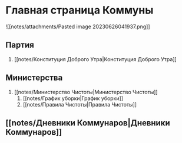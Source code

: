 # Главная страница Коммуны
![[notes/attachments/Pasted image 20230626041937.png]]
## Партия
1. [[notes/Конституция Доброго Утра|Конституция Доброго Утра]]

## Министерства
1. [[notes/Министерство Чистоты|Министерство Чистоты]]
	1. [[notes/График уборки|График уборки]]
	2. [[notes/Правила Чистоты|Правила Чистоты]]

## [[notes/Дневники Коммунаров|Дневники Коммунаров]]
